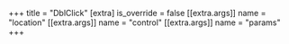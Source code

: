 +++
title = "DblClick"
[extra]
is_override = false
[[extra.args]]
name = "location"
[[extra.args]]
name = "control"
[[extra.args]]
name = "params"
+++